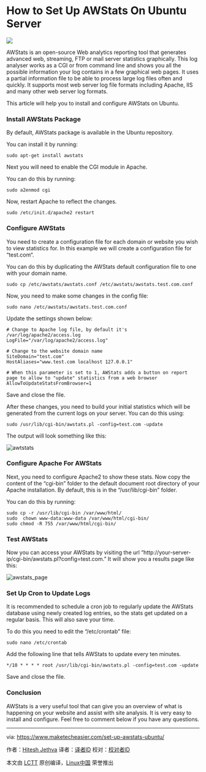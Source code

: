 How to Set Up AWStats On Ubuntu Server
================================================================================
![](https://www.maketecheasier.com/assets/uploads/2015/10/Apache_awstats_featured.jpg)

AWStats is an open-source Web analytics reporting tool that generates advanced web, streaming, FTP or mail server statistics graphically. This log analyser works as a CGI or from command line and shows you all the possible information your log contains in a few graphical web pages. It uses a partial information file to be able to process large log files often and quickly. It supports most web server log file formats including Apache, IIS and many other web server log formats.

This article will help you to install and configure AWStats on Ubuntu.

### Install AWStats Package ###

By default, AWStats package is available in the Ubuntu repository.

You can install it by running:

    sudo apt-get install awstats

Next you will need to enable the CGI module in Apache.

You can do this by running:

    sudo a2enmod cgi

Now, restart Apache to reflect the changes.

    sudo /etc/init.d/apache2 restart

### Configure AWStats ###

You need to create a configuration file for each domain or website you wish to view statistics for. In this example we will create a configuration file for “test.com“.

You can do this by duplicating the AWStats default configuration file to one with your domain name.

    sudo cp /etc/awstats/awstats.conf /etc/awstats/awstats.test.com.conf

Now, you need to make some changes in the config file:

    sudo nano /etc/awstats/awstats.test.com.conf

Update the settings shown below:

    # Change to Apache log file, by default it's /var/log/apache2/access.log
    LogFile="/var/log/apache2/access.log"
     
    # Change to the website domain name
    SiteDomain="test.com"
    HostAliases="www.test.com localhost 127.0.0.1"
     
    # When this parameter is set to 1, AWStats adds a button on report page to allow to "update" statistics from a web browser
    AllowToUpdateStatsFromBrowser=1

Save and close the file.

After these changes, you need to build your initial statistics which will be generated from the current logs on your server. You can do this using:

    sudo /usr/lib/cgi-bin/awstats.pl -config=test.com -update

The output will look something like this:

![awtstats](https://www.maketecheasier.com/assets/uploads/2015/10/awtstats.png)

### Configure Apache For AWStats ###

Next, you need to configure Apache2 to show these stats. Now copy the content of the “cgi-bin” folder to the default document root directory of your Apache installation. By default, this is in the “/usr/lib/cgi-bin” folder.

You can do this by running:

    sudo cp -r /usr/lib/cgi-bin /var/www/html/
    sudo  chown www-data:www-data /var/www/html/cgi-bin/
    sudo chmod -R 755 /var/www/html/cgi-bin/

### Test AWStats ###

Now you can access your AWStats by visiting the url “http://your-server-ip/cgi-bin/awstats.pl?config=test.com.”
It will show you a results page like this:

![awstats_page](https://www.maketecheasier.com/assets/uploads/2015/10/awstats_page.jpg)

### Set Up Cron to Update Logs ###

It is recommended to schedule a cron job to regularly update the AWStats database using newly created log entries, so the stats get updated on a regular basis. This will also save your time.

To do this you need to edit the “/etc/crontab” file:

    sudo nano /etc/crontab

Add the following line that tells AWStats to update every ten minutes.

    */10 * * * * root /usr/lib/cgi-bin/awstats.pl -config=test.com -update

Save and close the file.

### Conclusion ###

AWStats is a very useful tool that can give you an overview of what is happening on your website and assist with site analysis. It is very easy to install and configure. Feel free to comment below if you have any questions.

--------------------------------------------------------------------------------

via: https://www.maketecheasier.com/set-up-awstats-ubuntu/

作者：[Hitesh Jethva][a]
译者：[译者ID](https://github.com/译者ID)
校对：[校对者ID](https://github.com/校对者ID)

本文由 [LCTT](https://github.com/LCTT/TranslateProject) 原创编译，[Linux中国](https://linux.cn/) 荣誉推出

[a]:https://www.maketecheasier.com/author/hiteshjethva/